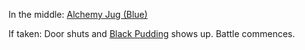 In the middle: [Alchemy Jug (Blue)](https://5e.tools/items.html#alchemy%20jug%20(blue)_cm)

If taken: Door shuts and [Black Pudding](https://5e.tools/bestiary.html#black%20pudding_mm) shows up. Battle commences.